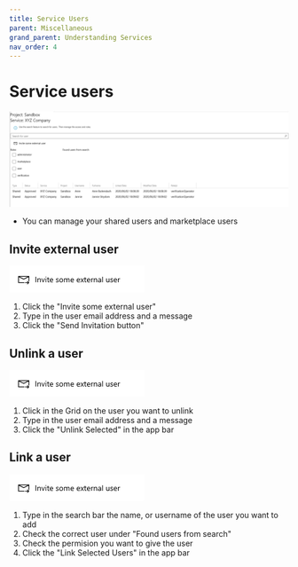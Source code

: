 ```yaml
---
title: Service Users
parent: Miscellaneous
grand_parent: Understanding Services
nav_order: 4
---
```


# Service users

![manage users](/assets/services-mageusers-page.png)

* You can manage your shared users and marketplace users

## Invite external user

![external user](/assets/Invite-some-external-user.png)

1. Click the "Invite some external user"
2. Type in the user email address and a message
3. Click the "Send  Invitation button"

## Unlink a user

![external user](/assets/Invite-some-external-user.png)

1. Click in the Grid on the user you want to unlink
2. Type in the user email address and a message
3. Click the "Unlink Selected" in the app bar

## Link a user

![external user](/assets/Invite-some-external-user.png)

1. Type in the search bar the name, or username of the user you want to add
2. Check the correct user under "Found users from search"
3. Check the permision you want to give the user
4. Click the "Link Selected Users" in the app bar
